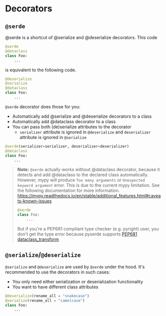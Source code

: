# Decorators

## `@serde`

@serde is a shortcut of @serialize and @deserialize decorators. This code
```python
@serde
@dataclass
class Foo:
    ...
```

is equivalent to the following code.

```python
@deserialize
@serialize
@dataclass
class Foo:
    ...
```

`@serde` decorator does those for you:
* Automatically add @serialize and @deserialize decorators to a class
* Automatically add @dataclass decorator to a class
* You can pass both (de)serialize attributes to the decorator
    * `serializer` attribute is ignored in `@deserialize` and `deserializer` attribute is ignored in `@serialize`

```python
@serde(serializer=serializer, deserializer=deserializer)
@dataclass
class Foo:
    ...
```

> **Note:** `@serde` actually works without @dataclass decorator, because it detects and add @dataclass to the declared class automatically. However, mypy will produce `Too many arguments` or `Unexpected keyword argument` error. This is due to the current mypy limitation. See the following documentation for more information.
https://mypy.readthedocs.io/en/stable/additional_features.html#caveats-known-issues
>
> ```python
> @serde
> class Foo:
>     ...
> ```
>
> But if you're a PEP681 compliant type checker (e.g. pyright) user, you don't get the type error because pyserde supports [PEP681 dataclass_transform](https://peps.python.org/pep-0681/)


## `@serialize`/`@deserialize`

`@serialize` and `@deserialize` are used by `@serde` under the hood. It's recommended to use the decorators in such cases:
* You only need either serialization or deserialization functionality
* You want to have different class attributes

```python
@deserialize(rename_all = "snakecase")
@serialize(rename_all = "camelcase")
class Foo:
    ...
```

